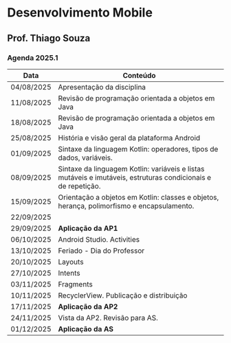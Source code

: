 # Desenvolvimento Mobile

## Prof. Thiago Souza

### Agenda 2025.1

| Data       | Conteúdo |
|------------|---------------------------------------------|
| 04/08/2025 | Apresentação da disciplina |
| 11/08/2025 | Revisão de programação orientada a objetos em Java |
| 18/08/2025 | Revisão de programação orientada a objetos em Java |
| 25/08/2025 | História e visão geral da plataforma Android |
| 01/09/2025 | Sintaxe da linguagem Kotlin: operadores, tipos de dados, variáveis. |
| 08/09/2025 | Sintaxe da linguagem Kotlin: variáveis e listas mutáveis e imutáveis, estruturas condicionais e de repetição. |
| 15/09/2025 | Orientação a objetos em Kotlin: classes e objetos, herança, polimorfismo e encapsulamento. |
| 22/09/2025 |          |
| 29/09/2025 | **Aplicação da AP1** |
| 06/10/2025 | Android Studio. Activities |
| 13/10/2025 | Feriado - Dia do Professor |
| 20/10/2025 | Layouts |
| 27/10/2025 | Intents |
| 03/11/2025 | Fragments |
| 10/11/2025 | RecyclerView. Publicação e distribuição |
| 17/11/2025 | **Aplicação da AP2** |
| 24/11/2025 | Vista da AP2. Revisão para AS. |
| 01/12/2025 | **Aplicação da AS** |
